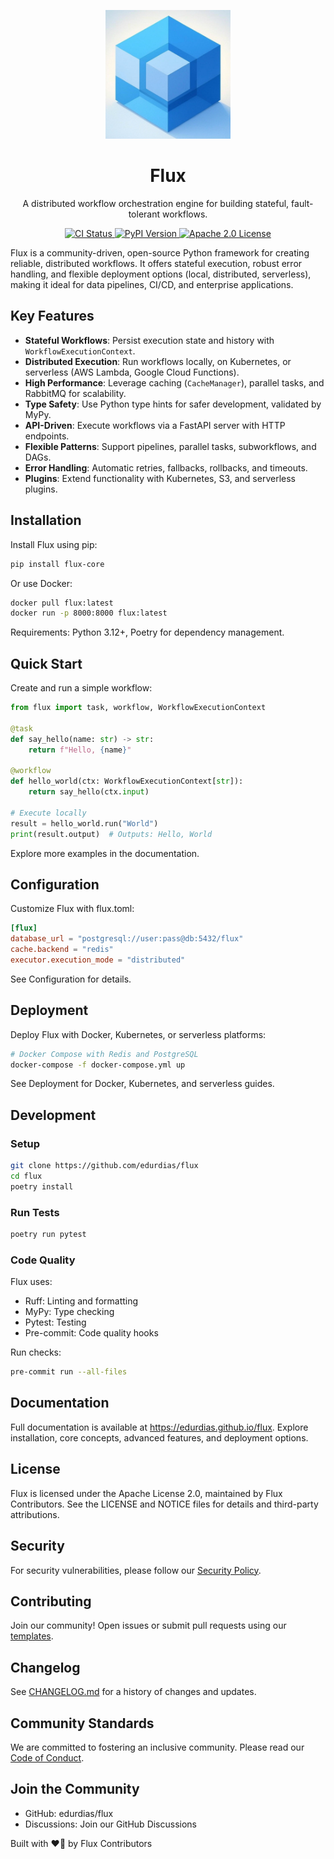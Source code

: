 <p align="center">
  <img src="docs/assets/logo.png" alt="Flux Logo" width="200"/>
</p>

<h1 align="center">Flux</h1>

<p align="center">
  A distributed workflow orchestration engine for building stateful, fault-tolerant workflows.
</p>

<p align="center">
  <a href="https://github.com/edurdias/flux/actions/workflows/pre-commit.yml">
    <img src="https://github.com/edurdias/flux/actions/workflows/pre-commit.yml/badge.svg" alt="CI Status"/>
  </a>
  <a href="https://pypi.org/project/flux-core/">
    <img src="https://img.shields.io/pypi/v/flux-core.svg" alt="PyPI Version"/>
  </a>
  <a href="https://github.com/edurdias/flux/blob/main/LICENSE">
    <img src="https://img.shields.io/badge/license-Apache%202.0-blue.svg" alt="Apache 2.0 License"/>
  </a>
</p>

Flux is a community-driven, open-source Python framework for creating reliable, distributed workflows. It offers stateful execution, robust error handling, and flexible deployment options (local, distributed, serverless), making it ideal for data pipelines, CI/CD, and enterprise applications.

## Key Features

- **Stateful Workflows**: Persist execution state and history with `WorkflowExecutionContext`.
- **Distributed Execution**: Run workflows locally, on Kubernetes, or serverless (AWS Lambda, Google Cloud Functions).
- **High Performance**: Leverage caching (`CacheManager`), parallel tasks, and RabbitMQ for scalability.
- **Type Safety**: Use Python type hints for safer development, validated by MyPy.
- **API-Driven**: Execute workflows via a FastAPI server with HTTP endpoints.
- **Flexible Patterns**: Support pipelines, parallel tasks, subworkflows, and DAGs.
- **Error Handling**: Automatic retries, fallbacks, rollbacks, and timeouts.
- **Plugins**: Extend functionality with Kubernetes, S3, and serverless plugins.

## Installation
Install Flux using pip:
```bash
pip install flux-core
```
Or use Docker:
```bash
docker pull flux:latest
docker run -p 8000:8000 flux:latest
```
Requirements: Python 3.12+, Poetry for dependency management.

## Quick Start
Create and run a simple workflow:
```python
from flux import task, workflow, WorkflowExecutionContext

@task
def say_hello(name: str) -> str:
    return f"Hello, {name}"

@workflow
def hello_world(ctx: WorkflowExecutionContext[str]):
    return say_hello(ctx.input)

# Execute locally
result = hello_world.run("World")
print(result.output)  # Outputs: Hello, World
```
Explore more examples in the documentation.

## Configuration
Customize Flux with flux.toml:
```toml
[flux]
database_url = "postgresql://user:pass@db:5432/flux"
cache.backend = "redis"
executor.execution_mode = "distributed"
```
See Configuration for details.

## Deployment
Deploy Flux with Docker, Kubernetes, or serverless platforms:
```bash
# Docker Compose with Redis and PostgreSQL
docker-compose -f docker-compose.yml up
```
See Deployment for Docker, Kubernetes, and serverless guides.

## Development
### Setup
```bash
git clone https://github.com/edurdias/flux
cd flux
poetry install
```
### Run Tests
```bash
poetry run pytest
```
### Code Quality
Flux uses:
- Ruff: Linting and formatting
- MyPy: Type checking
- Pytest: Testing
- Pre-commit: Code quality hooks

Run checks:
```bash
pre-commit run --all-files 
```

## Documentation
Full documentation is available at https://edurdias.github.io/flux. Explore installation, core concepts, advanced features, and deployment options.

## License
Flux is licensed under the Apache License 2.0, maintained by Flux Contributors. See the LICENSE and NOTICE files for details and third-party attributions.

## Security
For security vulnerabilities, please follow our [Security Policy](SECURITY.md).

## Contributing
Join our community! Open issues or submit pull requests using our [templates](https://github.com/edurdias/flux/tree/main/.github/ISSUE_TEMPLATE).

## Changelog
See [CHANGELOG.md](CHANGELOG.md) for a history of changes and updates.

## Community Standards
We are committed to fostering an inclusive community. Please read our [Code of Conduct](CODE_OF_CONDUCT.md).

## Join the Community
- GitHub: edurdias/flux
- Discussions: Join our GitHub Discussions

Built with ❤️‍🔥 by Flux Contributors